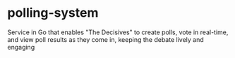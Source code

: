 # polling-system
Service in Go that enables "The Decisives" to create polls, vote in real-time, and view poll results as they come in, keeping the debate lively and engaging
